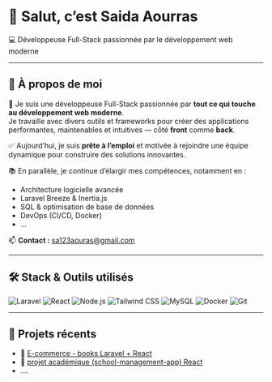 # 👋 Salut, c’est **Saida Aourras**  
💻 Développeuse Full-Stack passionnée par le développement web moderne

---

## 🚀 À propos de moi

🎯 Je suis une développeuse Full-Stack passionnée par **tout ce qui touche au développement web moderne**.  
Je travaille avec divers outils et frameworks pour créer des applications performantes, maintenables et intuitives — côté **front** comme **back**.

✅ Aujourd’hui, je suis **prête à l’emploi** et motivée à rejoindre une équipe dynamique pour construire des solutions innovantes.

📚 En parallèle, je continue d’élargir mes compétences, notamment en :
- Architecture logicielle avancée
- Laravel Breeze & Inertia.js
- SQL & optimisation de base de données
- DevOps (CI/CD, Docker)
- ...

📫 **Contact :** [sa123aouras@gmail.com](mailto:sa123aouras@gmail.com)

---

## 🛠️ Stack & Outils utilisés

![Laravel](https://img.shields.io/badge/Laravel-FF2D20?style=for-the-badge&logo=laravel&logoColor=white)
![React](https://img.shields.io/badge/React-20232A?style=for-the-badge&logo=react&logoColor=61DAFB)
![Node.js](https://img.shields.io/badge/Node.js-339933?style=for-the-badge&logo=nodedotjs&logoColor=white)
![Tailwind CSS](https://img.shields.io/badge/TailwindCSS-38B2AC?style=for-the-badge&logo=tailwind-css&logoColor=white)
![MySQL](https://img.shields.io/badge/MySQL-005C84?style=for-the-badge&logo=mysql&logoColor=white)
![Docker](https://img.shields.io/badge/Docker-2496ED?style=for-the-badge&logo=docker&logoColor=white)
![Git](https://img.shields.io/badge/Git-F05032?style=for-the-badge&logo=git&logoColor=white)

---

## 🧩 Projets récents

- 🔗 [E-commerce - books Laravel + React](https://github.com/SaidaAourras/books.git)
- 🔗 [projet académique (school-management-app) React ](https://github.com/SaidaAourras/school-management-app.git)
- ....



